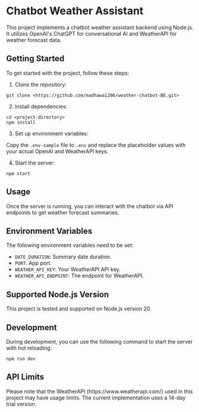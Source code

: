 <h1>Chatbot Weather Assistant</h1>

<p>This project implements a chatbot weather assistant backend using Node.js. It utilizes OpenAI's ChatGPT for conversational AI and WeatherAPI for weather forecast data.</p>

<h2>Getting Started</h2>

<p>To get started with the project, follow these steps:</p>

<ol>
  <li>Clone the repository:</li>
</ol>

<pre><code>git clone &lt;https://github.com/madhawa1206/weather-chatbot-BE.git&gt;
</code></pre>

<ol start="2">
  <li>Install dependencies:</li>
</ol>

<pre><code>cd &lt;project-directory&gt;
npm install
</code></pre>

<ol start="3">
  <li>Set up environment variables:</li>
</ol>

<p>Copy the <code>.env-sample</code> file to <code>.env</code> and replace the placeholder values with your actual OpenAI and WeatherAPI keys.</p>

<ol start="4">
  <li>Start the server:</li>
</ol>

<pre><code>npm start
</code></pre>

<h2>Usage</h2>

<p>Once the server is running, you can interact with the chatbot via API endpoints to get weather forecast summaries.</p>

<h2>Environment Variables</h2>

<p>The following environment variables need to be set:</p>

<ul>
  <li><code>DATE_DURATION</code>: Summary date duration.</li>
  <li><code>PORT</code>: App port.</li>
  <li><code>WEATHER_API_KEY</code>: Your WeatherAPI API key.</li>
  <li><code>WEATHER_API_ENDPOINT</code>: The endpoint for WeatherAPI.</li>
</ul>

<h2>Supported Node.js Version</h2>

<p>This project is tested and supported on Node.js version 20.</p>

<h2>Development</h2>

<p>During development, you can use the following command to start the server with hot reloading:</p>

<pre><code>npm run dev
</code></pre>

<h2>API Limits</h2>

<p>Please note that the WeatherAPI (https://www.weatherapi.com/) used in this project may have usage limits. The current implementation uses a 14-day trial version.</p>
